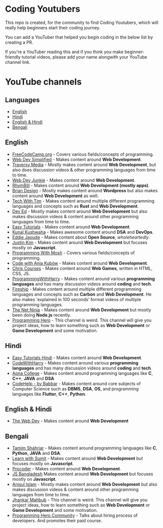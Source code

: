 # Coding Youtubers

This repo is created, for the community to find Coding Youtubers, which will really help beginners start their coding journey.

You can add a YouTuber that helped you begin coding in the below list by creating a PR.

If you're a YouTuber reading this and if you think you make beginner-friendly tutorial videos, please add your name alongwith your YouTube channel link.

# YouTube channels

## Languages
- [English](#english)
- [Hindi](#hindi)
- [English & Hindi](#english--hindi)
- [Bengali](#bengali)


## English
- [FreeCodeCamp.org](https://www.youtube.com/Freecodecamp) - Covers various fields/concepts of programming.
- [Web Dev Simplified](https://www.youtube.com/WebDevSimplified) - Makes content around **Web Development**.
- [Traversy Media](https://www.youtube.com/TraversyMedia) - Mostly makes content around **Web Development**, but also does discussion videos & other programming languages from time to time.
- [Web Dev Junkie](https://www.youtube.com/WebDevJunkie) - Makes content around **Web Development**.
- [RhymBill](https://www.youtube.com/RhymBil) - Makes content around **Web Development (mostly apps)**.
- [Brian Design](https://www.youtube.com/channel/UCsKsymTY_4BYR-wytLjex7A) - Mostly makes content around **Wordpress** but also makes content around **Web Development** as well.
- [Tech With Tim](https://youtube.com/techwithtim) - Makes content around multiple different programming languages and concepts such as **Rust** and **Web Development**.
- [Dev Ed](https://www.youtube.com/DevEd) - Mostly makes content around **Web Development** but also makes discussion videos & content around other programming languages from time to time.
- [Easy Tutorials](https://www.youtube.com/EasyTutorialsVideo) - Makes content around **Web Development**.
- [Kunal Kushwaha](https://www.youtube.com/kunalkushwaha) - Makes awesome content around **DSA** and **DevOps**.
- [Eddie Jaoude](https://www.youtube.com/channel/UC5mnBodB73bR88fLXHSfzYA) - Makes content about **Open Source**, *wholeheartedly*.
- [Justin Kim](https://www.youtube.com/JustinKimJS) - Makes content around **Web Development** but focuses mostly on **Javascript**.
- [Programming With Mosh](https://www.youtube.com/programmingwithmosh) - Covers various fields/concepts of programming. 
- [Code with Ania Kubów](https://www.youtube.com/AniaKub%C3%B3w) - Makes content around **Web Development**.
- [Chris Courses](https://www.youtube.com/ChrisCourses) - Makes content around **Web Games**, written in HTML, CSS, JS.
- [ProgrammingWithHarry](https://www.youtube.com/programmingwithharry) - Makes content around various **programming languages** and has many discussion videos around **coding** and **tech**.
- [Fireship](https://www.youtube.com/c/Fireship) - Makes content around multiple different programming languages and concepts such as **Carbon** and **Web Development**. He also makes 'explained in 100 seconds' format videos of multiple programming languages.
- [The Net Ninja](https://www.youtube.com/TheNetNinja) - Makes content around **Web Development** but mostly been doing **Node.js** recently.
- [Programming Hero](https://www.youtube.com/c/ProgrammingHero) - This channel is weird. This channel will give you project ideas, how to learn something such as **Web Development** or **Game Development** and some motivation.

## Hindi
- [Easy Tutorials Hindi](https://www.youtube.com/EasyTutorialsVideo) - Makes content around **Web Development**.
- [CodeWithHarry](https://www.youtube.com/CodeWithHarry) - Makes content around various **programming languages** and has many discussion videos around **coding** and **tech**.
- [Apna College](https://www.youtube.com/ApnaCollegeOfficial) - Makes content around programming languages like **C**, **C++**, **JAVA** and **DSA**
- [CodeHelp - by Babbar](https://www.youtube.com/CodeHelpbyBabbar) - Makes content around core subjects of Computer Science such as **DBMS**, **DSA**, **OS**, and programming languages like **Flutter**, **C++**, **Python**.

## English & Hindi
- [The Web Dev](https://www.youtube.com/channel/UCRf7mazcufqZxd2pR3oQJuQ) - Makes content around **Web Development**

## Bengali
- [Tamim Shahriar](https://www.youtube.com/c/TamimShahriar) - Makes content around programming languages like **C**, **Python**, **JAVA** and **DSA**.
- [Learn with Sumit](https://www.youtube.com/c/LearnwithSumit) - Makes content around **Web Development** but focuses mostly on **Javascript**.
- [Procoder](https://www.youtube.com/c/ProcoderBD) - Makes content around **Web Development**.
- [JS Bangladesh](https://www.youtube.com/c/JSBangladesh) Makes content around **Web Development** but focuses mostly on **Javascript**.
- [Anisul Islam](https://www.youtube.com/c/anisulislamrubel) - Mostly makes content around **Web Development** but also makes discussion videos & content around other programming languages from time to time.
- [Jhankar Mahbub](https://www.youtube.com/user/jhankarmahbub) - This channel is weird. This channel will give you project ideas, how to learn something such as **Web Development** or **Game Development** and some motivation.
- [Programming Hero Community](https://www.youtube.com/c/ProgrammingHeroCommunity) - Talks about hiring process of developers. And promotes their paid course.
